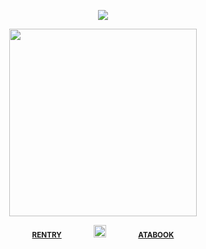 <div align="center"> 
  
![](https://komarev.com/ghpvc/?username=vampiresoul&color=c1dade&label=ꔫ)

<p align="center"> <img width="300" src="https://file.garden/Zx4tbq1Z7kthgAaN/suamizi.png">


<div align="center"> 
 
<sub>[**RENTRY**](https://rentry.co/VlLTRUM)⠀⠀⠀⠀⠀⠀<img width="20" src="https://i.postimg.cc/kGRWQXHt/bglgvm.gif">⠀⠀⠀⠀⠀⠀[**ATABOOK**](https://soulripper.atabook.org/)</sub>

<div align="center"> 
